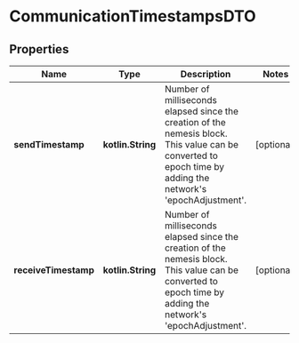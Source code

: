 
# CommunicationTimestampsDTO

## Properties
Name | Type | Description | Notes
------------ | ------------- | ------------- | -------------
**sendTimestamp** | **kotlin.String** | Number of milliseconds elapsed since the creation of the nemesis block. This value can be converted to epoch time by adding the network&#39;s &#39;epochAdjustment&#39;. |  [optional]
**receiveTimestamp** | **kotlin.String** | Number of milliseconds elapsed since the creation of the nemesis block. This value can be converted to epoch time by adding the network&#39;s &#39;epochAdjustment&#39;. |  [optional]



